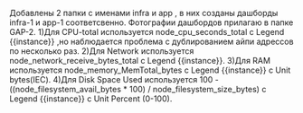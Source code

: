 Добавлены 2 папки с именами infra и app , в них созданы дашборды infra-1 и app-1 соответсвенно. Фотографии дашбордов прилагаю в папке GAP-2.
1)Для CPU-total используется node_cpu_seconds_total с Legend {{instance}} ,но наблюдается проблема с дублированием айпи адрессов по несколько раз.
2)Для Network используется node_network_receive_bytes_total с Legend {{instance}}.
3)Для RAM используется node_memory_MemTotal_bytes с Legend {{instance}} с Unit bytes(IEC).
4)Для Disk Space Used используется 100 - ((node_filesystem_avail_bytes * 100) / node_filesystem_size_bytes) с Legend {{instance}} с Unit Percent (0-100).
